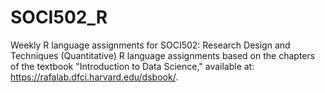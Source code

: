 # SOCI502_R
Weekly R language assignments for SOCI502: Research Design and Techniques (Quantitative)
R language assignments based on the chapters of the textbook "Introduction to Data Science," available at: https://rafalab.dfci.harvard.edu/dsbook/.
